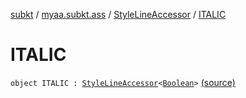 [subkt](../../index.md) / [myaa.subkt.ass](../index.md) / [StyleLineAccessor](index.md) / [ITALIC](./-i-t-a-l-i-c.md)

# ITALIC

`object ITALIC : `[`StyleLineAccessor`](index.md)`<`[`Boolean`](https://kotlinlang.org/api/latest/jvm/stdlib/kotlin/-boolean/index.html)`>` [(source)](https://github.com/Myaamori/SubKt/blob/0.1.7/src/main/kotlin/myaa/subkt/ass/parser.kt#L505)